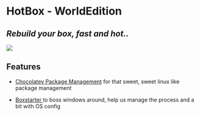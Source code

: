# HotBox - WorldEdition
## _Rebuild your box, fast and hot.._

![](ig/picture.png)

## Features

- [Chocolatey Package Management](https://chocolatey.org) for that sweet, sweet linux like package management
  
- [Boxstarter ](https://boxstarter.org/) to boss windows around, help us manage the process and a bit with OS config

